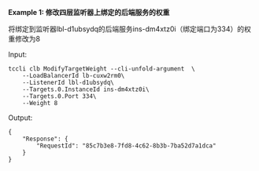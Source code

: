 **Example 1: 修改四层监听器上绑定的后端服务的权重**

将绑定到监听器lbl-d1ubsydq的后端服务ins-dm4xtz0i（绑定端口为334）的权重修改为8

Input: 

```
tccli clb ModifyTargetWeight --cli-unfold-argument  \
    --LoadBalancerId lb-cuxw2rm0\
    --ListenerId lbl-d1ubsydq\
    --Targets.0.InstanceId ins-dm4xtz0i\
    --Targets.0.Port 334\
    --Weight 8
```

Output: 
```
{
    "Response": {
        "RequestId": "85c7b3e8-7fd8-4c62-8b3b-7ba52d7a1dca"
    }
}
```

